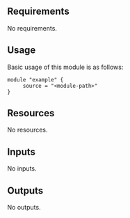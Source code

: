 <!-- BEGIN_TF_DOCS -->
## Requirements

No requirements.

## Usage
Basic usage of this module is as follows:
```hcl
module "example" {
	 source = "<module-path>"
}
```

## Resources

No resources.

## Inputs

No inputs.

## Outputs

No outputs.
<!-- END_TF_DOCS -->